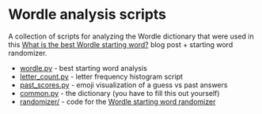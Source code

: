 # Wordle analysis scripts

A collection of scripts for analyzing the Wordle dictionary that were used in this [What is the best Wordle starting word?](https://mrcoles.com/best-wordle-starting-word/) blog post + starting word randomizer.

- [wordle.py](./wordle.py) - best starting word analysis
- [letter_count.py](./letter_count.py) - letter frequency histogram script
- [past_scores.py](./past_scores.py) - emoji visualization of a guess vs past answers
- [common.py](./common.py) - the dictionary (you have to fill this out yourself)
- [randomizer/](./randomizer/) - code for the [Wordle starting word randomizer](https://mrcoles.com/media/test/wordle-randomizer/)
